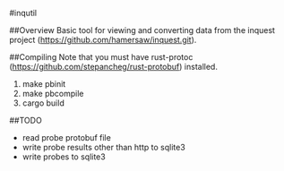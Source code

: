 #inqutil

##Overview
Basic tool for viewing and converting data from the inquest project
(https://github.com/hamersaw/inquest.git).

##Compiling
Note that you must have rust-protoc 
(https://github.com/stepancheg/rust-protobuf) installed.

1. make pbinit
2. make pbcompile
3. cargo build

##TODO
- read probe protobuf file
- write probe results other than http to sqlite3
- write probes to sqlite3
